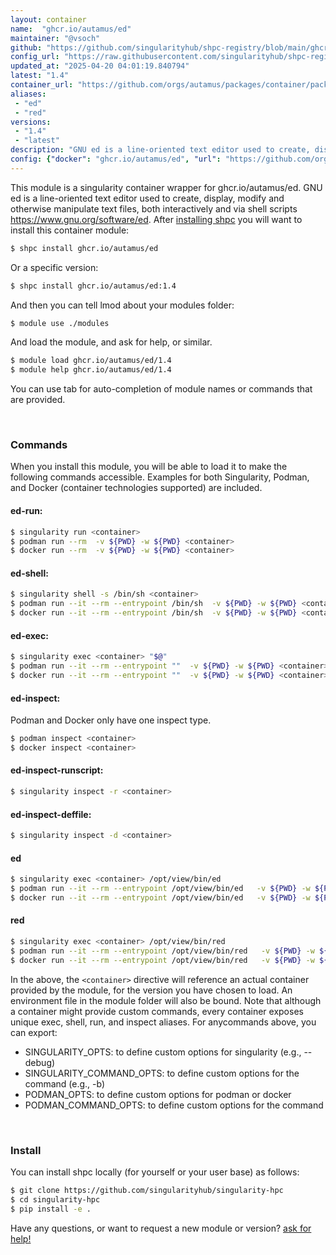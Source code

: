 ```yaml
---
layout: container
name:  "ghcr.io/autamus/ed"
maintainer: "@vsoch"
github: "https://github.com/singularityhub/shpc-registry/blob/main/ghcr.io/autamus/ed/container.yaml"
config_url: "https://raw.githubusercontent.com/singularityhub/shpc-registry/main/ghcr.io/autamus/ed/container.yaml"
updated_at: "2025-04-20 04:01:19.840794"
latest: "1.4"
container_url: "https://github.com/orgs/autamus/packages/container/package/ed"
aliases:
 - "ed"
 - "red"
versions:
 - "1.4"
 - "latest"
description: "GNU ed is a line-oriented text editor used to create, display, modify and otherwise manipulate text files, both interactively and via shell scripts https://www.gnu.org/software/ed."
config: {"docker": "ghcr.io/autamus/ed", "url": "https://github.com/orgs/autamus/packages/container/package/ed", "maintainer": "@vsoch", "description": "GNU ed is a line-oriented text editor used to create, display, modify and otherwise manipulate text files, both interactively and via shell scripts https://www.gnu.org/software/ed.", "latest": {"1.4": "sha256:08cbe11543da7e0255c27144d629688b85cc9d50d4aba0e654b826b12117bf6f"}, "tags": {"1.4": "sha256:08cbe11543da7e0255c27144d629688b85cc9d50d4aba0e654b826b12117bf6f", "latest": "sha256:08cbe11543da7e0255c27144d629688b85cc9d50d4aba0e654b826b12117bf6f"}, "aliases": {"ed": "/opt/view/bin/ed", "red": "/opt/view/bin/red"}}
---
```


This module is a singularity container wrapper for ghcr.io/autamus/ed.
GNU ed is a line-oriented text editor used to create, display, modify and otherwise manipulate text files, both interactively and via shell scripts https://www.gnu.org/software/ed.
After [installing shpc](#install) you will want to install this container module:


```bash
$ shpc install ghcr.io/autamus/ed
```

Or a specific version:

```bash
$ shpc install ghcr.io/autamus/ed:1.4
```

And then you can tell lmod about your modules folder:

```bash
$ module use ./modules
```

And load the module, and ask for help, or similar.

```bash
$ module load ghcr.io/autamus/ed/1.4
$ module help ghcr.io/autamus/ed/1.4
```

You can use tab for auto-completion of module names or commands that are provided.

<br>

### Commands

When you install this module, you will be able to load it to make the following commands accessible.
Examples for both Singularity, Podman, and Docker (container technologies supported) are included.

#### ed-run:

```bash
$ singularity run <container>
$ podman run --rm  -v ${PWD} -w ${PWD} <container>
$ docker run --rm  -v ${PWD} -w ${PWD} <container>
```

#### ed-shell:

```bash
$ singularity shell -s /bin/sh <container>
$ podman run --it --rm --entrypoint /bin/sh  -v ${PWD} -w ${PWD} <container>
$ docker run --it --rm --entrypoint /bin/sh  -v ${PWD} -w ${PWD} <container>
```

#### ed-exec:

```bash
$ singularity exec <container> "$@"
$ podman run --it --rm --entrypoint ""  -v ${PWD} -w ${PWD} <container> "$@"
$ docker run --it --rm --entrypoint ""  -v ${PWD} -w ${PWD} <container> "$@"
```

#### ed-inspect:

Podman and Docker only have one inspect type.

```bash
$ podman inspect <container>
$ docker inspect <container>
```

#### ed-inspect-runscript:

```bash
$ singularity inspect -r <container>
```

#### ed-inspect-deffile:

```bash
$ singularity inspect -d <container>
```


#### ed

```bash
$ singularity exec <container> /opt/view/bin/ed
$ podman run --it --rm --entrypoint /opt/view/bin/ed   -v ${PWD} -w ${PWD} <container> -c " $@"
$ docker run --it --rm --entrypoint /opt/view/bin/ed   -v ${PWD} -w ${PWD} <container> -c " $@"
```


#### red

```bash
$ singularity exec <container> /opt/view/bin/red
$ podman run --it --rm --entrypoint /opt/view/bin/red   -v ${PWD} -w ${PWD} <container> -c " $@"
$ docker run --it --rm --entrypoint /opt/view/bin/red   -v ${PWD} -w ${PWD} <container> -c " $@"
```



In the above, the `<container>` directive will reference an actual container provided
by the module, for the version you have chosen to load. An environment file in the
module folder will also be bound. Note that although a container
might provide custom commands, every container exposes unique exec, shell, run, and
inspect aliases. For anycommands above, you can export:

 - SINGULARITY_OPTS: to define custom options for singularity (e.g., --debug)
 - SINGULARITY_COMMAND_OPTS: to define custom options for the command (e.g., -b)
 - PODMAN_OPTS: to define custom options for podman or docker
 - PODMAN_COMMAND_OPTS: to define custom options for the command

<br>

### Install

You can install shpc locally (for yourself or your user base) as follows:

```bash
$ git clone https://github.com/singularityhub/singularity-hpc
$ cd singularity-hpc
$ pip install -e .
```

Have any questions, or want to request a new module or version? [ask for help!](https://github.com/singularityhub/singularity-hpc/issues)